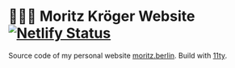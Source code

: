 # 🙋🏻‍♀️ Moritz Kröger Website [![Netlify Status](https://api.netlify.com/api/v1/badges/9cda398d-be03-491b-a9ac-afdfd2245bc1/deploy-status)](https://app.netlify.com/sites/moritz/deploys)

Source code of my personal website [moritz.berlin](https://moritz.berlin). Build with [11ty](https://www.11ty.dev/).
